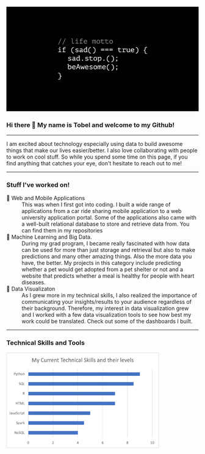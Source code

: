 
![Header](https://github.com/tobelum/tobelum/blob/main/be_awesome.jpg "Header")

### Hi there 👋 My name is Tobel and welcome to my Github!

<hr>
I am excited about technology especially using data to build awesome things that make our lives easier/better. I also love collaborating with people to work on cool stuff. So while you spend some time on this page, if you find anything that catches your eye, don't hesitate to reach out to me!
<hr>

### Stuff I've worked on!
<dl>
  <dt>🔭 Web and Mobile Applications</dt>
  <dd>This was when I first got into coding. I built a wide range of applications from a car ride sharing mobile application to a web university application portal. Some of the applications also came with a well-built relational database to store and retrieve data from. You can find them in my repositories</dd>
  <dt>🌱 Machine Learning and Big Data.</dt>
  <dd>During my grad program, I became really fascinated with how data can be used for more than just storage and retrieval but also to make predictions and many other amazing things. Also the more data you have, the better. My projects in this category include predicting whether a pet would get adopted from a pet shelter or not and a website that predicts whether a meal is healthy for people with heart diseases.</dd>
  <dt>👯 Data Visualizaton</dt>
  <dd>As I grew more in my technical skills, I also realized the importance of communicating your insights/results to your audience regardless of their background. Therefore, my interest in data visualization grew and I worked with a few data visualization tools to see how best my work could be translated. Check out some of the dashboards I built.</dd>
</dl>
<hr>

### Technical Skills and Tools

<img src="https://github.com/tobelum/tobelum/blob/main/tech_skills.png" width="400" height="250">

<!--
**tobelum/tobelum** is a ✨ _special_ ✨ repository because its `README.md` (this file) appears on your GitHub profile.

Here are some ideas to get you started:

- 🔭 I’m currently working on ...
- 🌱 I’m currently learning ...
- 👯 I’m looking to collaborate on ...
- 🤔 I’m looking for help with ...
- 💬 Ask me about ...
- 📫 How to reach me: ...
- 😄 Pronouns: ...
- ⚡ Fun fact: ...
-->

